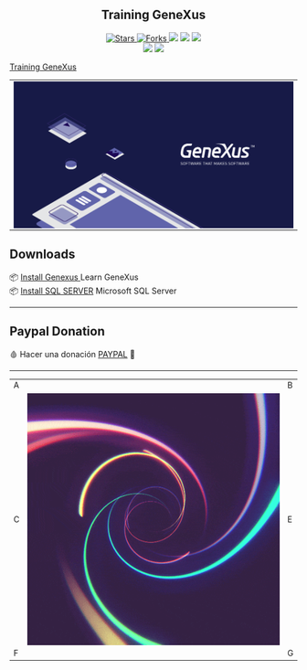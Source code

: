 
<h2 align="center"> Training GeneXus </h2>

<p align="center">
  <a href="https://github.com/brian-emarquez/genexus-training/stargazers">
    <img src="https://img.shields.io/github/stars/brian-emarquez/genexus-training.svg?style=flat" alt="Stars">
  </a>
  <a href="https://github.com/brian-emarquez/genexus-training/network">
    <img src="https://img.shields.io/github/forks/brian-emarquez/genexus-training.svg?style=flat" alt="Forks">
  
  </a>
    <img src="https://img.shields.io/github/downloads/brian-emarquez/genexus-training/total?color=violet">
    <img src="https://img.shields.io/github/downloads/brian-emarquez/genexus-training/total?color=green">
  </a>
   </a>
   <a href="https://github.com/Brian-emarquez/genexus-training/network">
    <img src="https://img.shields.io/badge/Plataform-Windows-blue">
  </a><br>
   <img src="https://img.shields.io/github/last-commit/brian-emarquez/genexus-training?color=blue&style=for-the-badge">
  <img src="https://img.shields.io/github/languages/count/brian-emarquez/genexus-training?style=for-the-badge">
</P>
  

  [Training GeneXus](https://training.genexus.com/en/)
<table align="center">
  <tr>
    <td align="center" style="padding=0;width=50%;">
      <img align="center" style="padding=0;" src="./assets/GeneXus.png" />
    </td>
  </tr>
</table>



## Downloads

📦 [Install Genexus ](https://training.genexus.com/en/) Learn GeneXus <br>
📦 [Install SQL SERVER](https://www.microsoft.com/es-es/sql-server/sql-server-downloads) Microsoft SQL Server
 <br>


---

## Paypal Donation
🩸 Hacer una donación [PAYPAL](https://www.paypal.com/donate?hosted_button_id=98U3T62494H9Y) 🍵

---

 <table align="center">
    <tr>
      <td colspan="3">A</td>
        <td>B</td>
      </tr>
      <tr>
        <td>C</td>
      <td colspan="2"><img align="center" style="padding=0;" src="./assets/cercle.gif" /></td>
        <td>E</td>
      </tr>
      <tr>
      <td colspan="3">F</td>
        <td>G</td>
    </tr>
</table>